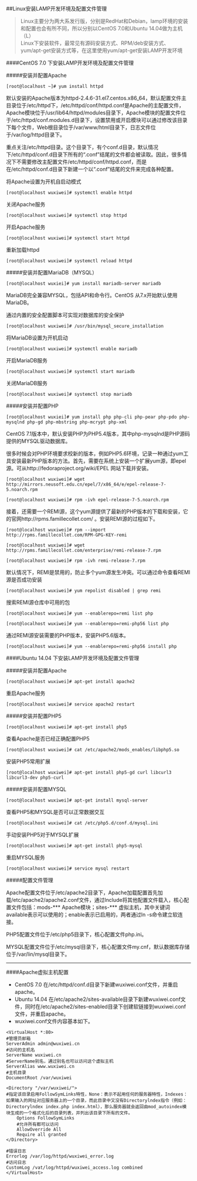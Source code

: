 ##Linux安装LAMP开发环境及配置文件管理
>Linux主要分为两大系发行版，分别是RedHat和Debian，lamp环境的安装和配置也会有所不同，所以分别以CentOS 7.0和Ubuntu 14.04做为主机（L）  
>Linux下安装软件，最常见有源码安装方式、RPM/deb安装方式、yum/apt-get安装方式等，在这里使用yum/apt-get安装LAMP开发环境

####CentOS 7.0 下安装LAMP开发环境及配置文件管理

#####安装并配置Apache

`[root@localhost ~]# yum install httpd`

默认安装的Apache版本为httpd-2.4.6-31.el7.centos.x86_64，默认配置文件主目录位于/etc/httpd下，/etc/httpd/conf/httpd.conf是Apache的主配置文件，Apache模块位于/usr/lib64/httpd/modules目录下，Apache模块的配置文件位于/etc/httpd/conf.modules.d目录下，设置禁用或开启模块可以通过修改该目录下每个文件，Web根目录位于/var/www/html目录下，日志文件位于/var/log/httpd目录下。

重点关注/etc/httpd目录。这个目录下，有个conf.d目录，默认情况下/etc/httpd/conf.d目录下所有的“.conf”结尾的文件都会被读取。因此，很多情况下不需要修改主配置文件/etc/httpd/conf/httpd.conf，而是在/etc/httpd/conf.d目录下新建一个以“.conf”结尾的文件来完成各种配置。

将Apache设置为开机自启动模式

`[root@localhost wuxiwei]# systemctl enable httpd`

关闭Apache服务

`[root@localhost wuxiwei]# systemctl stop httpd`

开启Apache服务

`[root@localhost wuxiwei]# systemctl start httpd` 

重新加载httpd

`[root@localhost wuxiwei]# systemctl reload httpd`

#####安装并配置MariaDB（MYSQL）

`[root@localhost wuxiei]# yum install mariadb-server mariadb`

MariaDB完全兼容MYSQL，包括API和命令行。CentOS 从7.x开始默认使用MariaDB。

通过内置的安全配置脚本可实现对数据库的安全保护

`[root@localhost wuxiwei]# /usr/bin/mysql_secure_installation`

将MariaDB设置为开机启动

`[root@localhost wuxiwei]# systemctl enable mariadb`

开启MariaDB服务

`[root@localhost wuxiwei]# systemctl start mariadb`

关闭MariaDB服务

`[root@localhost wuxiwei]# systemctl stop mariadb`

#####安装并配置PHP

`[root@localhost wuxiei]# yum install php php-cli php-pear php-pdo php-mysqlnd php-gd php-mbstring php-mcrypt php-xml`

CentOS 7.1版本中，默认安装PHP为PHP5.4版本，其中php-mysqlnd是PHP源码提供的MYSQL驱动数据库。

很多时候会对PHP环境要求校新的版本，例如PHP5.6环境，记录一种通过yum工具安装最新PHP版本的方法。首先，需要在系统上安装一个扩展yum源，即epel源。可从http://fedoraproject.org/wiki/EPEL 网站下载并安装。

`[root@localhost wuxiwei]# wget http://mirrors.neusoft.edu.cn/epel/7/x86_64/e/epel-release-7-5.noarch.rpm`

`[root@localhost wuxiwei]# rpm -ivh epel-release-7-5.noarch.rpm`

接着，还需要一个REMI源，这个yum源提供了最新的PHP版本的下载和安装，它的官网http://rpms.famillecollet.com/ 。安装REMI源的过程如下。

`[root@localhost wuxiwei]# rpm --import http://rpms.famillecollet.com/RPM-GPG-KEY-remi`

`[root@localhost wuxiwei]# wget http://rpms.famillecollet.com/enterprise/remi-release-7.rpm`

`[root@localhost wuxiwei]# rpm -ivh remi-release-7.rpm`

默认情况下，REMI是禁用的，防止多个yum源发生冲突。可以通过命令查看REMI源是否成功安装

`[root@localhost wuxiwei]# yum repolist disabled | grep remi`

搜索REMI源仓库中可用的包

`[root@localhost wuxiwei]# yum --enablerepo=remi list php`

`[root@localhost wuxiwei]# yum --enablerepo=remi-php56 list php`

通过REMI源安装需要的PHP版本，安装PHP5.6版本。

`[root@localhost wuxiwei]# yum --enablerepo=remi-php56 install php`

####Ubuntu 14.04 下安装LAMP开发环境及配置文件管理

#####安装并配置Apache

`[root@localhost wuxiwei]# apt-get install apache2`

重启Apache服务

`[root@localhost wuxiwei]# service apache2 restart`

#####安装并配置PHP5

`[root@localhost wuxiwei]# apt-get install php5`

查看Apache是否已经正确配置PHP5

`[root@localhost wuxiwei]# cat /etc/apache2/mods_enables/libphp5.so`

安装PHP5常用扩展

`[root@localhost wuxiwei]# apt-get install php5-gd curl libcurl3 libcurl3-dev php5-curl`

#####安装并配置MYSQL

`[root@localhost wuxiwei]# apt-get install mysql-server`

查看PHP5和MYSQL是否可以正常数据交互

`[root@localhost wuxiwei]# cat /etc/php5.d/conf.d/mysql.ini`

手动安装PHP5对于MYSQL扩展

`[root@localhost wuxiwei]# apt-get install php5-mysql`

重启MYSQL服务

`[root@localhost wuxiwei]# service mysql restart`

#####配置文件管理

Apache配置文件位于/etc/apache2目录下，Apache加载配置首先加载/etc/apache2/apache2.conf文件，通过Include将其他配置文件载入，核心配置文件包括：mods-*** Apache模块；sites-*** 虚拟主机，其中关键词available表示可以使用的；enable表示已启用的，两者通过ln -s命令建立软连接。

PHP5配置文件位于/etc/php5目录下，核心配置文件php.ini。

MYSQL配置文件位于/etc/mysql目录下，核心配置文件my.cnf，默认数据库存储位于/var/lin/mysql目录下。

***

####Apache虚拟主机配置
* CentOS 7.0 在/etc/httpd/conf.d目录下新建wuxiwei.conf文件，并重启apache。
* Ubuntu 14.04 在/etc/apache2/sites-available目录下新建wuxiwei.conf文件，同时在/etc/apache2/sites-enabled目录下创建软链接到wuxiwei.conf文件，并重启apache。
* wuxiwei.conf文件内容基本如下。
```
<VirtualHost *:80>
#管理员邮箱
ServerAdmin admin@wuxiwei.cn
#访问的主机名
ServerName wuxiwei.cn
#ServerName别名，通过别名也可以访问这个虚拟主机
ServerAlias www.wuxiwei.cn
#主机目录
DocumentRoot /var/wuxiwei

<Directory "/var/wuxiwei/">
#指定该目录启用FollowSymLinks特性，None：表示不起用任何的服务器特性，Indexes：如果输入的网址对应服务器上的一个目录，而此目录中又没有Directorylndex指令（例如：Directorylndex index.php index.html），那么服务器就会返回由mod_autoindex模块生成的一个格式化后的目录列表，并列出该目录下所有的文件。
    Options FollowSymLinks
    #允许所有都可以访问
    AllowOverride All
    Require all granted
</Directory>

#错误日志
Errorlog /var/log/httpd/wuxiwei_error.log
#访问日志
CustomLog /vat/log/httpd/wuxiwei_access.log combined
</VirtualHost>
```
